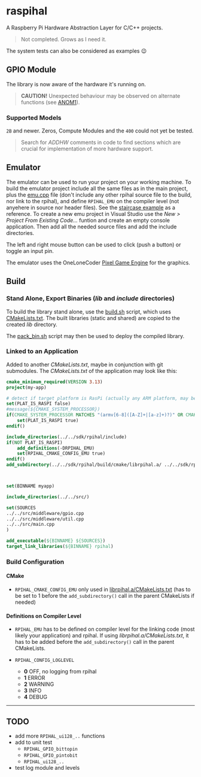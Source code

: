 # raspihal

A Raspberry Pi Hardware Abstraction Layer for C/C++ projects.

> Not completed. Grows as I need it.

The system tests can also be considered as examples :wink:



## GPIO Module

The library is now aware of the hardware it's running on.

> __CAUTION!__ Unexpected behaviour may be observed on alternate functions (see [ANOM1](anomalies.md#anom1---gpio-alternate-function-registers)).

### Supported Models
`2B` and newer. Zeros, Compute Modules and the `400` could not yet be tested.

> Search for _ADDHW_ comments in code to find sections which are crucial for implementation of more hardware support.



## Emulator

The emulator can be used to run your project on your working machine. To build the emulator project
include all the same files as in the main project, plus the [emu.cpp](src/emu/emu.cpp) file (don't include any other
rpihal source file to the build, nor link to the rpihal), and define `RPIHAL_EMU` on the compiler level (not anyehere in
source nor header files). See the [staircase example](examples/staircase/emu/cmake/CMakeLists.txt#L19) as a reference.
To create a new emu project in Visual Studio use the _New > Project From Existing Code..._ funtion and create an empty
console application. Then add all the needed source files and add the include directories.

The left and right mouse button can be used to click (push a button) or toggle an input pin.

The emulator uses the OneLoneCoder [Pixel Game Engine](https://github.com/OneLoneCoder/olcPixelGameEngine) for the graphics.



## Build

### Stand Alone, Export Binaries (_lib_ and _include_ directories)
To build the library stand alone, use the [build.sh](build/build.sh) script, which uses [CMakeLists.txt](build/cmake/CMakeLists.txt). The built libraries (static and shared) are copied to the created _lib_ directory.

The [pack_bin.sh](build/pack_bin.sh) script may then be used to deploy the compiled library.

### Linked to an Application
Added to another _CMakeLists.txt_, maybe in conjunction with git submodules. The _CMakeLists.txt_ of the application may look like this:
```cmake
cmake_minimum_required(VERSION 3.13)
project(my-app)

# detect if target platform is RasPi (actually any ARM platform, may be improved)
set(PLAT_IS_RASPI false)
#message(${CMAKE_SYSTEM_PROCESSOR})
if(CMAKE_SYSTEM_PROCESSOR MATCHES "(armv[6-8]([A-Z]+|[a-z]+)?)" OR CMAKE_SYSTEM_PROCESSOR STREQUAL "aarch64")
    set(PLAT_IS_RASPI true)
endif()

include_directories(../../sdk/rpihal/include)
if(NOT PLAT_IS_RASPI)
    add_definitions(-DRPIHAL_EMU)
    set(RPIHAL_CMAKE_CONFIG_EMU true)
endif()
add_subdirectory(../../sdk/rpihal/build/cmake/librpihal.a/ ../../sdk/rpihal/build/cmake/librpihal.a/)



set(BINNAME myapp)

include_directories(../../src/)

set(SOURCES
../../src/middleware/gpio.cpp
../../src/middleware/util.cpp
../../src/main.cpp
)

add_executable(${BINNAME} ${SOURCES})
target_link_libraries(${BINNAME} rpihal)
```

### Build Configuration
#### CMake
- `RPIHAL_CMAKE_CONFIG_EMU` only used in [librpihal.a/CMakeLists.txt](build/cmake/librpihal.a/CMakeLists.txt) (has to be set to 1 before the `add_subdirectory()` call in the parent CMakeLists if needed)

#### Definitions on Compiler Level
- `RPIHAL_EMU` has to be defined on compiler level for the linking code (most likely your application) and rpihal. If using _librpihal.a/CMakeLists.txt_, it has to be added before the `add_subdirectory()` call in the parent CMakeLists.

- `RPIHAL_CONFIG_LOGLEVEL`
  - **0** OFF, no logging from rpihal
  - **1** ERROR
  - **2** WARNING
  - **3** INFO
  - **4** DEBUG



---

## TODO
- add more `RPIHAL_ui128_..` functions
- add to unit test
  - `RPIHAL_GPIO_bittopin`
  - `RPIHAL_GPIO_pintobit`
  - `RPIHAL_ui128_..`
- test log module and levels
